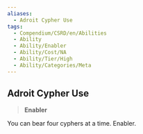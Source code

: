 ```yaml
---
aliases:
  - Adroit Cypher Use
tags:
  - Compendium/CSRD/en/Abilities
  - Ability
  - Ability/Enabler
  - Ability/Cost/NA
  - Ability/Tier/High
  - Ability/Categories/Meta
---
```

  
    
## Adroit Cypher Use    
>**Enabler**  
    
You can bear four cyphers at a time. Enabler.